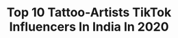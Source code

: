 ---
title: Top 10 Tattoo-Artists TikTok Influencers In India In 2020
description: >-
  Find top tattoo-artists TikTok influencers in India in 2020. Most popular hashtags: #tattoo #tiktok #foryoupage #foryou.
platform: TikTok
hits: 25
text_top: Identify the top-rated TikTok accounts on inBeat.
text_bottom: inBeat has 25 TikTok influencers like this in India for you to work with.
profiles:
  - username: "himmtwali1721"
    fullname: >-
      jattni-golu👸
    bio: >-
      Insta ID - jattni_ golu🔥 Mahadev 🕉️ tattoo Artist_✒️&makeup Artist_👸
    location: "India"
    followers: 29200
    engagement: 1331
    commentsToLikes: 0.011920
    id: ckbl5fvca301m0j23t957b7k0
    verified: false
    hashtags: "#tiktokindia, #fyp, #myntraeorschallenge, #foryoupage"
  - username: "divinyainkzone"
    fullname: >-
      Divinya Inkzone
    bio: >-
      M a tattoo artist n libra.Google the personality of libra n u will get 2 know me
    location: "India"
    followers: 58500
    engagement: 758
    commentsToLikes: 0.011974
    id: ck83x2t1snsb60j78zed84tfi
    verified: false
    hashtags: "#foryou, #foryoupage, #music, #foryourpage"
  - username: "ajayajay407"
    fullname: >-
      r1aji
    bio: >-
      👑 aji 🕸️🕷 ♀️ professional tattoo Artist🥇🥈🏅 I love My Tattoo.. 🧩🎨
    location: "India"
    followers: 75800
    engagement: 613
    commentsToLikes: 0.008559
    id: cka84houmtn4p0i78h3roajkr
    verified: false
    hashtags: "#xyzbca, #viral, #supportme, #sidhumoosewala"
  - username: "seaofinktattoos"
    fullname: >-
      Damanpreet Singh
    bio: >-
      Sea Of Ink Tattoo Studio Hauzkhas Village,Delhi, India Insta:-tattooartist_daman
    location: "India"
    followers: 3626
    engagement: 736
    commentsToLikes: 0.006721
    id: ck7zofg2ajk4j0j78foqhi1i8
    verified: false
    hashtags: "#bestoftheday, #tattoos, #follow, #tatt"
  - username: "black_rebel04"
    fullname: >-
      Darshan tattooz
    bio: >-
      Professional Tattooartist 🎨 Actor :@ Kannada Industry🎥 Gymlover kusthi 💪🔝
    location: "India"
    followers: 339800
    engagement: 1288
    commentsToLikes: 0.017683
    id: ck9ohndwuc21j0j787e8qbxac
    verified: false
    hashtags: "#blackrebel, #gopop, #lockdown, #darshantattooz"
  - username: "leelztattoo"
    fullname: >-
      Leelz tattoo
    bio: >-
      Leelz tattoo gurusar sudhar Ludhiana Punjab India Calling timing 9am to 6pm
    location: "India"
    followers: 14700
    engagement: 819
    commentsToLikes: 0.014384
    id: ckal8lemzk2fj0i7815utmfsx
    verified: false
    hashtags: "#girls, #sketch, #artist, #tattoo"
  - username: "tattoo_network"
    fullname: >-
      jaiprkash
    bio: >-
      
    location: "India"
    followers: 79300
    engagement: 767
    commentsToLikes: 0.010565
    id: ck9n541i96bk00j786tlx9mmv
    verified: false
    hashtags: "#foryoupage, #happy, #artist, #sketch"
  - username: "atulagarwallimopoll"
    fullname: >-
      limopoll new
    bio: >-
      No bio yet
    location: "India"
    followers: 17100
    engagement: 3844
    commentsToLikes: 0.058511
    id: ckbq7z437udp80j23i1xdcygl
    verified: false
    hashtags: "#tattoos, #tattooartistmathura, #ink, #duet"
  - username: "sandyartist"
    fullname: >-
      Sandy tattooist 
    bio: >-
      www.bhikshutattoostudio.com 9881655990 U May b silent, ur tattoo expreses it All
    location: "India"
    followers: 71700
    engagement: 772
    commentsToLikes: 0.007702
    id: ckbl4s7ry28uo0j23dld1rqmd
    verified: false
    hashtags: "#tiktok, #ti, #tattoolover, #toktok"
  - username: "dastattoo"
    fullname: >-
      Das tattoo
    bio: >-
      !! pain is temporary !! information follow Instagram
    location: "India"
    followers: 227500
    engagement: 505
    commentsToLikes: 0.007616
    id: ckb9py39bld2i0j23v6g031dx
    verified: false
    hashtags: "#baba, #love, #papa, #butterfly"
---